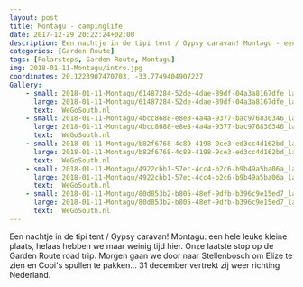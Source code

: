 ```yaml
---
layout: post
title: Montagu - campinglife
date: 2017-12-29 20:22:24+02:00
description: Een nachtje in de tipi tent / Gypsy caravan! Montagu - een hele leuke kleine plaats
categories: [Garden Route]
tags: [Polarsteps, Garden Route, Montagu]
img: 2018-01-11-Montagu/intro.jpg
coordinates: 20.1223907470703, -33.7749404907227
Gallery:
    - small: 2018-01-11-Montagu/61487284-52de-4dae-89df-04a3a8167dfe_large_image.jpg
      large: 2018-01-11-Montagu/61487284-52de-4dae-89df-04a3a8167dfe_large_image.jpg
      text:  WeGoSouth.nl
    - small: 2018-01-11-Montagu/4bcc8688-e8e8-4a4a-9377-bac976830346_large_image.jpg
      large: 2018-01-11-Montagu/4bcc8688-e8e8-4a4a-9377-bac976830346_large_image.jpg
      text:  WeGoSouth.nl
    - small: 2018-01-11-Montagu/b82f6768-4c89-4198-9ce3-ed3cc4d162bd_large_image.jpg
      large: 2018-01-11-Montagu/b82f6768-4c89-4198-9ce3-ed3cc4d162bd_large_image.jpg
      text:  WeGoSouth.nl
    - small: 2018-01-11-Montagu/4922cbb1-57ec-4cc4-b2c6-b9b49a5ba06a_large_image.jpg
      large: 2018-01-11-Montagu/4922cbb1-57ec-4cc4-b2c6-b9b49a5ba06a_large_image.jpg
      text:  WeGoSouth.nl
    - small: 2018-01-11-Montagu/80d853b2-b805-48ef-9dfb-b396c9e15ed7_large_image.jpg
      large: 2018-01-11-Montagu/80d853b2-b805-48ef-9dfb-b396c9e15ed7_large_image.jpg
      text:  WeGoSouth.nl
---
```

Een nachtje in de tipi tent / Gypsy caravan! Montagu:  een hele leuke kleine plaats, helaas hebben we maar weinig tijd hier. Onze laatste stop op de Garden Route road trip. 
Morgen gaan we door naar Stellenbosch om Elize te zien en Cobi's spullen te pakken... 31 december vertrekt zij weer richting Nederland. 